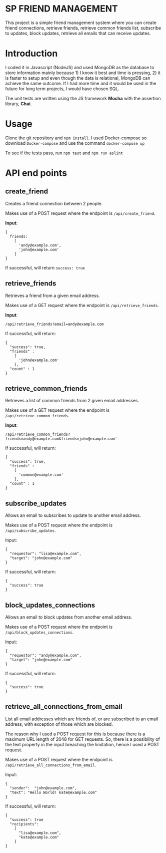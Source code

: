 # SP FRIEND MANAGEMENT

This project is a simple friend management system where you can create friend connections, retrieve friends, retrieve common friends list, subscribe to updates, block updates, retrieve all emails that can receive updates. 

# Introduction
I coded it in Javascript (NodeJS) and used MongoDB as the database to store information mainly because 1) I know it best and time is pressing, 2) it is faster to setup and even though the data is relational, MongoDB can achieve the same outcome. If I had more time and it would be used in the future for long term projects, I would have chosen SQL.

The unit tests are written using the JS framework **Mocha** with the assertion library, **Chai**.

# Usage

Clone the git repository and `npm install`. 
I used Docker-compose so download `Docker-compose` and use the command `docker-compose up`

To see if the tests pass, run `npm test` and `npm run eslint`

# API end points

## create_friend
Creates a friend connection between 2 people.

Makes use of a POST request where the endpoint is `/api/create_friend`.

**Input**: 
```
{
  friends:
    [
      'andy@example.com',
      'john@example.com'
    ]
}
```
If successful, will return `success: true`

## retrieve_friends
Retrieves a friend from a given email address.

Makes use of a GET request where the endpoint is `/api/retrieve_friends`.

**Input**: 
```
/api/retrieve_friends?email=andy@example.com
```
If successful, will return:

```
{
  "success": true,
  "friends" :
    [
      'john@example.com'
    ],
  "count" : 1   
}
```

## retrieve_common_friends

Retrieves a list of common friends from 2 given email addresses.

Makes use of a GET request where the endpoint is `/api/retrieve_common_friends`.

**Input**: 
```
/api/retrieve_common_friends?friends=andy@example.com&friends=john@example.com'

```
If successful, will return:

```
{
  "success": true,
  "friends" :
    [
      'common@example.com'
    ],
  "count" : 1   
}
```

## subscribe_updates
Allows an email to subscribes to update to another email address.

Makes use of a POST request where the endpoint is `/api/subscribe_updates`.

Input: 
```
{
  "requestor": "lisa@example.com",
  "target": "john@example.com"
}
```
If successful, will return:

```
{
  "success": true
}
```

## block_updates_connections
Allows an email to block updates from another email address.

Makes use of a POST request where the endpoint is `/api/block_updates_connections`.

Input: 
```
{
  "requestor": "andy@example.com",
  "target": "john@example.com"
}
```
If successful, will return:

```
{
  "success": true
}
```


## retrieve_all_connections_from_email
List all email addresses which are friends of, or are subscribed to an email address, with exception of those which are blocked.

The reason why I used a POST request for this is because there is a maximum URL length of 2048 for GET requests. So, there is a possibility of the text property in the input breaching the limitation, hence I used a POST request.

Makes use of a POST request where the endpoint is `/api/retrieve_all_connections_from_email`.

Input: 
```
{
  "sender":  "john@example.com",
  "text": "Hello World! kate@example.com"
}
```
If successful, will return:

```
{
  "success": true
  "recipients":
    [
      "lisa@example.com",
      "kate@example.com"
    ]
}
```